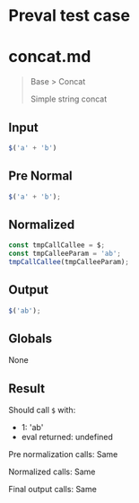 # Preval test case

# concat.md

> Base > Concat
>
> Simple string concat

## Input

`````js filename=intro
$('a' + 'b')
`````

## Pre Normal

`````js filename=intro
$('a' + 'b');
`````

## Normalized

`````js filename=intro
const tmpCallCallee = $;
const tmpCalleeParam = 'ab';
tmpCallCallee(tmpCalleeParam);
`````

## Output

`````js filename=intro
$('ab');
`````

## Globals

None

## Result

Should call `$` with:
 - 1: 'ab'
 - eval returned: undefined

Pre normalization calls: Same

Normalized calls: Same

Final output calls: Same
